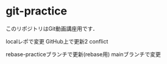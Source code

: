 # git-practice
このリポジトリはGit動画講座用です．

localレポで変更
GitHub上で更新2 conflict

rebase-practiceブランチで更新(rebase用)
mainブランチで変更
